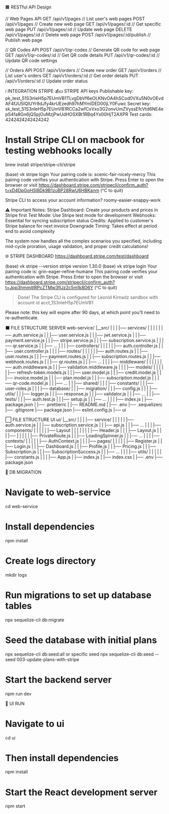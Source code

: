 



🟫 RESTful API Design

// Web Pages API
GET    /api/v1/pages           // List user's web pages
POST   /api/v1/pages           // Create new web page
GET    /api/v1/pages/:id       // Get specific web page
PUT    /api/v1/pages/:id       // Update web page
DELETE /api/v1/pages/:id       // Delete web page
POST   /api/v1/pages/:id/publish // Publish web page

// QR Codes API
POST   /api/v1/qr-codes        // Generate QR code for web page
GET    /api/v1/qr-codes/:id    // Get QR code details
PUT    /api/v1/qr-codes/:id    // Update QR code settings

// Orders API
POST   /api/v1/orders          // Create new order
GET    /api/v1/orders          // List user's orders
GET    /api/v1/orders/:id      // Get order details
PUT    /api/v1/orders/:id      // Update order status





ℹ️ INTEGRATION STRIPE
💰💵 STRIPE
API keys
Publishable key: pk_test_51S3nleH5p7EUmVB1TLvgDbVf6eOLKNvOA4hSCod0VXu5N0vOEvdAF4fJU5lQlUYr9dJfy4krUEzedh97hMYmlDED00jLY0Fuwc
Secret key: sk_test_51S3nleH5p7EUmVB1RCCa2wfCxVxo3G2onvUmZVyssEfcVtd6NE4epS4fa8Gn6jQSpjOuMzjPwUdHOSXBt1RBq4Yx00HjT2AXPR
Test cards: 4242424242424242

# Install Stripe CLI on macbook for testing webhooks locally
brew install stripe/stripe-cli/stripe

(base) vk stripe login
Your pairing code is: scenic-fair-nicely-mercy
This pairing code verifies your authentication with Stripe.
Press Enter to open the browser or visit https://dashboard.stripe.com/stripecli/confirm_auth?t=xD4DpGoHSl8Dk9B1zuBP28RwU6HBKanm (^C to quit)

Stripe CLI to access your account information?
roomy-easier-snappy-work

⚠️ Important Notes:
Stripe Dashboard: Create your products and prices in Stripe first
Test Mode: Use Stripe test mode for development
Webhooks: Essential for syncing subscription status
Credits: Applied to customer's Stripe balance for next invoice
Downgrade Timing: Takes effect at period end to avoid complexity

The system now handles all the complex scenarios you specified, including mid-cycle proration, usage validation, and proper credit calculations!

🌐 STRIPE DASHBOARD
https://dashboard.stripe.com/test/dashboard

(base) vk stripe --version
stripe version 1.30.0
(base) vk stripe login
Your pairing code is: grin-eager-refine-humane
This pairing code verifies your authentication with Stripe.
Press Enter to open the browser or visit https://dashboard.stripe.com/stripecli/confirm_auth?t=Jpp3hmmjtlRPcZTMw3flJz2c5m1k8D6Y (^C to quit)
> Done! The Stripe CLI is configured for Leonid Kirnadz sandbox with account id acct_1S3nleH5p7EUmVB1

Please note: this key will expire after 90 days, at which point you'll need to re-authenticate.



⬛️ FILE STRUCTURE SERVER
web-service/
|__src/
|	|
|	|── services/
|	|	|
|	|	|── auth.service.js
|	|	|── user.service.js
|	|	|── jwt.service.js
|	|	|── payment.service.js
|	|	|── stripe.service.js
|	|	|── subscription.service.js
|	|	|── qr.service.js
|	|	|── ...
|	|
|	|── controllers/
|	|	|
|	|	|── auth.controller.js
|	|	|── user.controller.js
|	|
|	|── routes/
|	|	|
|	|	|── auth.routes.js
|	|	|── user.routes.js
|	|	|── payment.routes.js
|	|	|── subscription.routes.js
|	|	|── webhook.routes.js
|	|	|── qr.routes.js
|	|	|── ...
|	|
|	|── middleware/
|	|	|
|	|	|── auth.middleware.js
|	|	|── validation.middleware.js
|	|
|	|── models/
|	|	|
|	|	|── refresh-token.models.js
|	|	|── user.model.js
|	|	|── credit.model.js
|	|	|── invoice.model.js
|	|	|── plan.model.js
|	|	|── subscription.model.js
|	|	|── qr-code.model.js
|	|	|── ...
|	|
|── shared/
|	|
|	|── constants/
|	|	|── user-roles.js
|	|
|	|── database/
|	|	|── migration/
|	|	|── config.js
|	|
|	|── utils/
|	|	|── logger.js
|	|	|── response.js
|	|	|── validator.js
|	|	|── ...
|	|
|── tests/
|	|	|── auth.test.js
|	|	|── setup.js
|	|	|── ...
|	|
|	|── index.js
|	|── package.json
|	|── .prettierrc
|	|── README.md
|
|── .env
|── .sequelizerc
|── .gitignore
|── package.json
|── eslint.config.js
|── ui



⬜️ FILE STRUCTURE UI
ui/
|__src/
|	|
|	|── service/
|	|	|
|	|	|── auth.service.js
|	|	|── subscription.service.js
|	|	|── api.js
|	|	|── ...
|	|
|	|── components/
|	|	|
|	|	|── Layout
|	|	|	|
|	|	|	|── Header.js
|	|	|	|── Layout.js
|	|	|	|──
|	|	|
|	|	|── PrivateRoute.js
|	|	|── LoadingSpinner.js
|	|	|── ...
|	|
|	|── contexts/
|	|	|
|	|	|── AuthContext.js
|	|
|	|── pages/
|	|	|
|	|	|── Register.js
|	|	|── Login.js
|	|	|── Dashboard.js
|	|	|── Profile.js
|	|	|── Pricing.js
|	|	|── Subscription.js
|	|	|── SubscriptionSuccess.js
|	|	|── ...
|	|
|	|── utils/
|	|	|
|	|	|── constants.js
|	|
|	|── App.js
|	|── index.js
|	|── index.css
|
|── .env
|── package.json








🔺 DB MIGRATION

# Navigate to web-service
cd web-service

# Install dependencies
npm install

# Create logs directory
mkdir logs

# Run migrations to set up database tables
npx sequelize-cli db:migrate

# Seed the database with initial plans
npx sequelize-cli db:seed:all
or specific seed
npx sequelize-cli db:seed --seed 003-update-plans-with-stripe

# Start the backend server
npm run dev


🔺 UI RUN
# Navigate to ui
cd ui

# Then install dependencies
npm install

# Start the React development server
npm start
